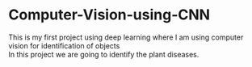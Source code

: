 # Computer-Vision-using-CNN
This is my first project using deep learning where I am using computer vision for identification of objects 
<br>
In this project we are going to identify the plant diseases.
